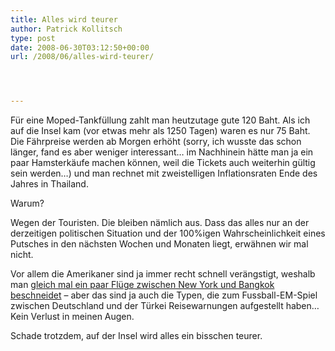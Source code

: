 ```yaml
---
title: Alles wird teurer
author: Patrick Kollitsch
type: post
date: 2008-06-30T03:12:50+00:00
url: /2008/06/alles-wird-teurer/




---
```

Für eine Moped-Tankfüllung zahlt man heutzutage gute 120 Baht. Als ich auf die Insel kam (vor etwas mehr als 1250 Tagen) waren es nur 75 Baht. Die Fährpreise werden ab Morgen erhöht (sorry, ich wusste das schon länger, fand es aber weniger interessant&#8230; im Nachhinein hätte man ja ein paar Hamsterkäufe machen können, weil die Tickets auch weiterhin gültig sein werden&#8230;) und man rechnet mit zweistelligen Inflationsraten Ende des Jahres in Thailand.

Warum?

Wegen der Touristen. Die bleiben nämlich aus. Dass das alles nur an der derzeitigen politischen Situation und der 100%igen Wahrscheinlichkeit eines Putsches in den nächsten Wochen und Monaten liegt, erwähnen wir mal nicht.

Vor allem die Amerikaner sind ja immer recht schnell verängstigt, weshalb man [gleich mal ein paar Flüge zwischen New York und Bangkok beschneidet][1] &#8211; aber das sind ja auch die Typen, die zum Fussball-EM-Spiel zwischen Deutschland und der Türkei Reisewarnungen aufgestellt haben&#8230; Kein Verlust in meinen Augen.

Schade trotzdem, auf der Insel wird alles ein bisschen teurer.

 [1]: http://nationmultimedia.com/2008/07/01/headlines/headlines_30076964.php